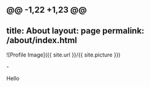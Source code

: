 
@@ -1,22 +1,23 @@
 ---
 title: About
 layout: page
 permalink: /about/index.html
  ---
  ![Profile Image]({{ site.url }}/{{ site.picture }})
  
 -<p align="justify">Hello</p>
